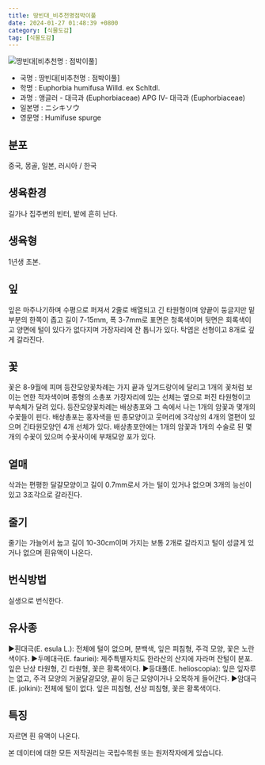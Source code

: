 ```yaml
---
title: 땅빈대_비추천명점박이풀
date: 2024-01-27 01:48:39 +0800
category: [식물도감]
tag: [식물도감]
---
```




![땅빈대[비추천명 : 점박이풀]](/fileUpload/plants/basic/Euphorbiaceae/Euphorbia/1997/1_th2.JPG)
- 국명 : 땅빈대[비추천명 : 점박이풀]
- 학명 : Euphorbia humifusa Willd. ex Schltdl.
- 과명 : 앵글러 - 대극과 (Euphorbiaceae) APG Ⅳ- 대극과 (Euphorbiaceae)
- 일본명 : ニシキソウ
- 영문명 : Humifuse spurge


## 분포
중국, 몽골, 일본, 러시아 / 한국
## 생육환경
길가나 집주변의 빈터, 밭에 흔히 난다.
## 생육형
1년생 초본.
## 잎
잎은 마주나기하며 수평으로 퍼져서 2줄로 배열되고 긴 타원형이며 양끝이 둥글지만 밑부분의 한쪽이 좁고 길이 7-15mm, 폭 3-7mm로 표면은 청록색이며 뒷면은 회록색이고 양면에 털이 있다가 없다지며 가장자리에 잔 톱니가 있다. 탁엽은 선형이고 8개로 깊게 갈라진다.
## 꽃
꽃은 8-9월에 피며 등잔모양꽃차례는 가지 끝과 잎겨드랑이에 달리고 1개의 꽃처럼 보이는 연한 적자색이며 종형의 소총포 가장자리에 있는 선체는 옆으로 퍼진 타원형이고 부속체가 달려 있다. 등잔모양꽃차례는 배상총포와 그 속에서 나는 1개의 암꽃과 몇개의 수꽃들이 핀다. 배상총포는 홍자색을 띤 종모양이고 웃머리에 3각상의 4개의 열편이 있으며 긴타원모양인 4개 선체가 있다. 배상총포안에는 1개의 암꽃과 1개의 수술로 된 몇개의 수꽃이 있으며 수꽃사이에 부채모양 포가 있다.
## 열매
삭과는 편평한 달걀모양이고 길이 0.7mm로서 가는 털이 있거나 없으며 3개의 능선이 있고 3조각으로 갈라진다.
## 줄기
줄기는 가늘어서 눕고 길이 10-30cm이며 가지는 보통 2개로 갈라지고 털이 성글게 있거나 없으며 흰유액이 나온다.
## 번식방법
실생으로 번식한다.
## 유사종
▶흰대극(E. esula L.): 전체에 털이 없으며, 분백색, 잎은 피침형, 주걱 모양, 꽃은 노란색이다.▶두메대극(E. fauriei): 제주특별자치도 한라산의 산지에 자라며 잔털이 분포. 잎은 난상 타원형, 긴 타원형, 꽃은 황록색이다.▶등대풀(E. helioscopia): 잎은 잎자루는 없고, 주걱 모양의 거꿀달걀모양, 끝이 둥근 모양이거나 오목하게 들어간다.▶암대극(E. jolkini): 전체에 털이 없다. 잎은 피침형, 선상 피침형, 꽃은 황록색이다.
## 특징
자르면 흰 유액이 나온다.






본 데이터에 대한 모든 저작권리는 국립수목원 또는 원저작자에게 있습니다.

